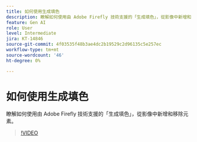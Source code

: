 ```yaml
---
title: 如何使用生成填色
description: 瞭解如何使用由 Adobe Firefly 技術支援的「生成填色」，從影像中新增和移除元素
feature: Gen AI
role: User
level: Intermediate
jira: KT-14846
source-git-commit: 4f03535f48b3ae4dc2b19529c2d96135c5e257ec
workflow-type: tm+mt
source-wordcount: '46'
ht-degree: 0%

---
```


# 如何使用生成填色

瞭解如何使用由 Adobe Firefly 技術支援的「生成填色」，從影像中新增和移除元素。

>[!VIDEO](https://video.tv.adobe.com/v/3427020?quality=12&learn=on&hidetitle=true)
